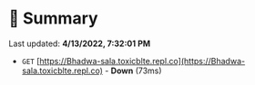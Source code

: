 # 📖 Summary
Last updated: **4/13/2022, 7:32:01 PM**

- `GET` [https://Bhadwa-sala.toxicblte.repl.co](https://Bhadwa-sala.toxicblte.repl.co) - **Down** (73ms)
